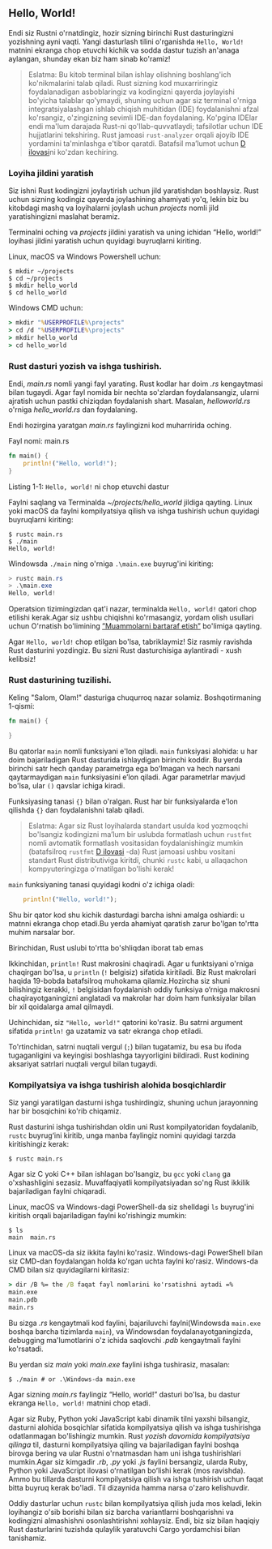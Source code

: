 ## Hello, World!

Endi siz Rustni o'rnatdingiz, hozir sizning birinchi Rust dasturingizni yozishning ayni vaqti.
Yangi dasturlash tilini o'rganishda `Hello, World!` matnini ekranga chop etuvchi kichik va sodda
dastur tuzish an'anaga aylangan, shunday ekan biz ham sinab ko'ramiz!

> Eslatma: Bu kitob terminal bilan ishlay olishning boshlang'ich ko'nikmalarini
> talab qiladi. Rust sizning kod muxarriringiz foydalanadigan asboblaringiz va
> kodingizni qayerda joylayishi bo'yicha talablar qo'ymaydi, shuning uchun agar siz
> terminal o'rniga integratsiyalashgan ishlab chiqish muhitidan (IDE) foydalanishni afzal ko'rsangiz,
> o'zingizning sevimli IDE-dan foydalaning. Ko'pgina IDElar endi ma'lum darajada
> Rust-ni qo'llab-quvvatlaydi; tafsilotlar uchun IDE hujjatlarini tekshiring.
> Rust jamoasi `rust-analyzer` orqali ajoyib IDE yordamini ta'minlashga e'tibor qaratdi.
> Batafsil ma’lumot uchun [D ilovasi][devtools]<!-- ignore -->ni ko'zdan kechiring.

### Loyiha jildini yaratish

Siz ishni Rust kodingizni joylaytirish uchun jild yaratishdan boshlaysiz.
Rust uchun sizning kodingiz qayerda joylashining ahamiyati yo'q, lekin biz
bu kitobdagi mashq va loyihalarni joylash uchun *projects* nomli jild yaratishingizni
maslahat beramiz.

Terminalni oching va *projects* jildini yaratish va uning ichidan “Hello, world!” loyihasi
jildini yaratish uchun quyidagi buyruqlarni kiriting.

Linux, macOS va Windows Powershell uchun:

```console
$ mkdir ~/projects
$ cd ~/projects
$ mkdir hello_world
$ cd hello_world
```

Windows CMD uchun:

```cmd
> mkdir "%USERPROFILE%\projects"
> cd /d "%USERPROFILE%\projects"
> mkdir hello_world
> cd hello_world
```

### Rust dasturi yozish va ishga tushirish.

Endi, *main.rs* nomli yangi fayl yarating. Rust kodlar har doim *.rs* kengaytmasi
bilan tugaydi. Agar fayl nomida bir nechta so'zlardan foydalansangiz, ularni ajratish uchun pastki chiziqdan foydalanish shart. Masalan, *helloworld.rs* o'rniga *hello_world.rs* dan foydalaning.

Endi hozirgina yaratgan *main.rs* faylingizni kod muharririda oching.

<span class="filename">Fayl nomi: main.rs</span>

```rust
fn main() {
    println!("Hello, world!");
}
```

<span class="caption">Listing 1-1: `Hello, world!` ni chop etuvchi dastur</span>

Faylni saqlang va Terminalda *~/projects/hello_world* jildiga qayting.
Linux yoki macOS da faylni kompilyatsiya qilish va ishga tushirish uchun quyidagi buyruqlarni kiriting:

```console
$ rustc main.rs
$ ./main
Hello, world!
```

Windowsda `./main` ning o'rniga `.\main.exe` buyrug'ini kiriting:

```powershell
> rustc main.rs
> .\main.exe
Hello, world!
```
Operatsion tizimingizdan qat'i nazar, terminalda `Hello, world!` qatori chop etilishi kerak.Agar siz ushbu chiqishni ko'rmasangiz, yordam olish usullari uchun O'rnatish bo'limining [”Muammolarni bartaraf etish”][troubleshooting]<!-- ignore --> bo'limiga qayting.

Agar `Hello, world!` chop etilgan bo'lsa, tabriklaymiz! Siz rasmiy ravishda Rust dasturini yozdingiz. Bu sizni Rust dasturchisiga aylantiradi - xush kelibsiz!

### Rust dasturining tuzilishi.

Keling "Salom, Olam!" dasturiga chuqurroq nazar solamiz. Boshqotirmaning 1-qismi:

```rust
fn main() {

}
```

Bu qatorlar `main` nomli funksiyani e'lon qiladi. `main` funksiyasi alohida: u har doim bajariladigan Rust dasturida ishlaydigan birinchi koddir. Bu yerda birinchi satr hech qanday parametrga ega boʻlmagan va hech narsani qaytarmaydigan `main` funksiyasini eʼlon qiladi.
Agar parametrlar mavjud bo'lsa, ular `()` qavslar ichiga kiradi.

Funksiyasing tanasi `{}` bilan o'ralgan. Rust har bir funksiyalarda e'lon qilishda
`{}` dan foydalanishni talab qiladi.

> Eslatma: Agar siz Rust loyihalarda standart usulda kod yozmoqchi bo'lsangiz
> kodingizni maʼlum bir uslubda formatlash uchun `rustfmt` nomli avtomatik formatlash vositasidan
> foydalanishingiz mumkin (batafsilroq `rustfmt` [D ilovasi][devtools]<!-- ignore --> -da)
> Rust jamoasi ushbu vositani standart Rust distributiviga kiritdi,
> chunki `rustc` kabi, u allaqachon kompyuteringizga o'rnatilgan bo'lishi kerak!

`main` funksiyaning tanasi quyidagi kodni o'z ichiga oladi:

```rust
    println!("Hello, world!");
```

Shu bir qator kod shu kichik dasturdagi barcha ishni amalga oshiardi: u
matnni ekranga chop etadi.Bu yerda ahamiyat qaratish zarur bo'lgan
to'rtta muhim narsalar bor.

<!-- Birinchidan, Rust stili 4ta bo'sh joydan iborat 1ta tabdan emas. -->
Birinchidan, Rust uslubi to'rtta bo'shliqdan iborat tab emas

Ikkinchidan, `println!` Rust makrosini chaqiradi. Agar u funktsiyani o'rniga chaqirgan bo'lsa, u `println` (`!` belgisiz) sifatida kiritiladi. Biz Rust makrolari haqida 19-bobda batafsilroq muhokama qilamiz.Hozircha siz shuni bilishingiz kerakki, `!` belgisidan foydalanish oddiy funksiya o‘rniga makrosni chaqirayotganingizni anglatadi va makrolar har doim ham funksiyalar bilan bir xil qoidalarga amal qilmaydi.

Uchinchidan, siz `"Hello, world!"` qatorini ko'rasiz. Bu satrni argument sifatida `println!` ga uzatamiz va satr ekranga chop etiladi.

To'rtinchidan, satrni nuqtali vergul (`;`) bilan tugatamiz, bu esa bu ifoda tugaganligini va keyingisi boshlashga tayyorligini bildiradi. Rust kodining aksariyat satrlari nuqtali vergul bilan tugaydi.


### Kompilyatsiya va ishga tushirish alohida bosqichlardir

Siz yangi yaratilgan dasturni ishga tushirdingiz, shuning uchun jarayonning har bir bosqichini ko'rib chiqamiz.

Rust dasturini ishga tushirishdan oldin uni Rust kompilyatoridan foydalanib, `rustc` buyrug‘ini kiritib, unga manba faylingiz nomini quyidagi tarzda kiritishingiz kerak:

```console
$ rustc main.rs
```

Agar siz C yoki C++ bilan ishlagan bo'lsangiz, bu `gcc` yoki `clang` ga o'xshashligini sezasiz. Muvaffaqiyatli kompilyatsiyadan so'ng Rust ikkilik bajariladigan faylni chiqaradi.

Linux, macOS va Windows-dagi PowerShell-da siz shelldagi `ls` buyrug'ini kiritish orqali bajariladigan faylni ko'rishingiz mumkin:


```console
$ ls
main  main.rs
```

Linux va macOS-da siz ikkita faylni ko'rasiz. Windows-dagi PowerShell bilan siz CMD-dan foydalangan holda ko'rgan uchta faylni ko'rasiz. Windows-da CMD bilan siz quyidagilarni kiritasiz:


```cmd
> dir /B %= the /B faqat fayl nomlarini ko'rsatishni aytadi =%
main.exe
main.pdb
main.rs
```

Bu sizga *.rs* kengaytmali kod faylini, bajariluvchi faylni(Windowsda `main.exe`
boshqa barcha tizimlarda `main`), va Windowsdan foydalanayotganingizda, debugging 
ma'lumotlarini o'z ichida saqlovchi *.pdb* kengaytmali faylni ko'rsatadi.

Bu yerdan siz *main* yoki *main.exe* faylini ishga tushirasiz, masalan:

```console
$ ./main # or .\Windows-da main.exe
```

Agar sizning *main.rs* faylingiz “Hello, world!” dasturi bo'lsa, bu dastur
ekranga `Hello, world!` matnini chop etadi.

Agar siz Ruby, Python yoki JavaScript kabi dinamik tilni yaxshi bilsangiz, dasturni alohida bosqichlar sifatida kompilyatsiya qilish va ishga tushirishga odatlanmagan bo'lishingiz mumkin. Rust *yozish davomida kompilyatsiya qilinga* til,
dasturni kompilyatsiya qiling va bajariladigan faylni boshqa birovga bering va ular Rustni o'rnatmasdan ham uni ishga tushirishlari mumkin.Agar siz kimgadir *.rb*, *.py* yoki *.js* faylini bersangiz, ularda Ruby, Python yoki JavaScript ilovasi oʻrnatilgan boʻlishi kerak (mos ravishda). Ammo bu tillarda dasturni kompilyatsiya qilish va ishga tushirish uchun faqat bitta buyruq kerak bo'ladi. Til dizaynida hamma narsa o'zaro kelishuvdir.

Oddiy dasturlar uchun `rustc` bilan kompilyatsiya qilish juda mos keladi, lekin loyihangiz o'sib borishi bilan siz barcha variantlarni boshqarishni va kodingizni almashishni osonlashtirishni xohlaysiz.
Endi, biz siz bilan haqiqiy Rust dasturlarini tuzishda qulaylik yaratuvchi
Cargo yordamchisi bilan tanishamiz.

[troubleshooting]: ch01-01-installation.html#troubleshooting
[devtools]: appendix-04-useful-development-tools.md
